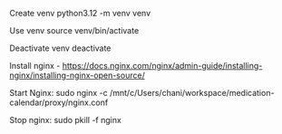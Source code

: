 Create venv 
python3.12 -m venv venv

Use venv
source venv/bin/activate

Deactivate venv
deactivate

Install nginx - https://docs.nginx.com/nginx/admin-guide/installing-nginx/installing-nginx-open-source/

Start Nginx: sudo nginx -c /mnt/c/Users/chani/workspace/medication-calendar/proxy/nginx.conf

Stop nginx: sudo pkill -f nginx